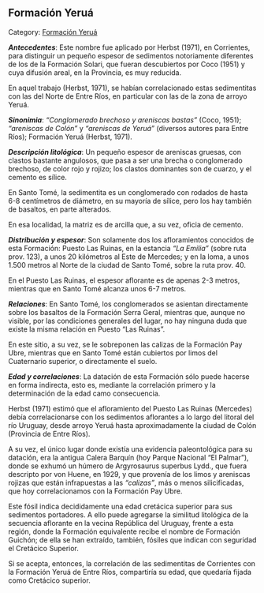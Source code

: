 ## Formación Yeruá

Category: [Formación Yeruá](http://descubrircorrientes.com.ar/2012/index.php/1999-geografia/3-geomorfologia/mapa-litoestratigrafico-de-la-provincia-de-corrientes/suelos-de-corrientes-caracteristicas-y-distribucion/estratigrafia-de-los-suelos-de-corrientes/formacion-yerua)

_**Antecedentes**_: Este nombre fue aplicado por Herbst (1971), en Corrientes, para distinguir un pequeño espesor de sedimentos notoriamente diferentes de los de la Formación Solari, que fueran descubiertos por Coco (1951) y cuya difusión areal, en la Provincia, es muy reducida.

En aquel trabajo (Herbst, 1971), se habían correlacionado estas sedimentitas con las del Norte de Entre Ríos, en particular con las de la zona de arroyo Yeruá.

_**Sinonimia**_: _“Conglomerado brechoso y areniscas bastas”_ (Coco, 1951); _“areniscas de Colón”_ y _“areniscas de Yeruá”_ (diversos autores para Entre Ríos); Formación Yeruá (Herbst, 1971).

_**Descripción litológica**_: Un pequeño espesor de areniscas gruesas, con clastos bastante angulosos, que pasa a ser una brecha o conglomerado brechoso, de color rojo y rojizo; los clastos dominantes son de cuarzo, y el cemento es sílice.

En Santo Tomé, la sedimentita es un conglomerado con rodados de hasta 6-8 centímetros de diámetro, en su mayoría de sílice, pero los hay también de basaltos, en parte alterados.

En esa localidad, la matriz es de arcilla que, a su vez, oficia de cemento.

_**Distribución y espesor**_: Son solamente dos los afloramientos conocidos de esta Formación: Puesto Las Ruinas, en la estancia _“La Emilia”_ (sobre ruta prov. 123), a unos 20 kilómetros al Este de Mercedes; y en la loma, a unos 1.500 metros al Norte de la ciudad de Santo Tomé, sobre la ruta prov. 40.

En el Puesto Las Ruinas, el espesor aflorante es de apenas 2-3 metros, mientras que en Santo Tomé alcanza unos 6-7 metros.

_**Relaciones**_: En Santo Tomé, los conglomerados se asientan directamente sobre los basaltos de la Formación Serra Geral, mientras que, aunque no visible, por las condiciones generales del lugar, no hay ninguna duda que existe la misma relación en Puesto “Las Ruinas”.

En este sitio, a su vez, se le sobreponen las calizas de la Formación Pay Ubre, mientras que en Santo Tomé están cubiertos por limos del Cuaternario superior, o directamente el suelo.

_**Edad y correlaciones**_: La datación de esta Formación sólo puede hacerse en forma indirecta, esto es, mediante la correlación primero y la determinación de la edad camo consecuencia.

Herbst (1971) estimó que el afloramiento del Puesto Las Ruinas (Mercedes) debía correlacionarse con los sedimentos aflorantes a lo largo del litoral del río Uruguay, desde arroyo Yeruá hasta aproximadamente la ciudad de Colón (Provincia de Entre Ríos).

A su vez, el único lugar donde existía una evidencia paleontológica para su datación, era la antigua Calera Barquín (hoy Parque Nacional “El Palmar”), donde se exhumó un húmero de Argyrosaurus superbus Lydd., que fuera descripto por von Huene, en 1929, y que provenía de los limos y areniscas rojizas que están infrapuestas a las _“calizas”_, más o menos silicificadas, que hoy correlacionamos con la Formación Pay Ubre.

Este fósil indica decididamente una edad cretácica superior para sus sedimentos portadores. A ello puede agregarse la similitud litológica de la secuencia aflorante en la vecina República del Uruguay, frente a esta región, donde la Formación equivalente recibe el nombre de Formación Guichón; de ella se han extraído, también, fósiles que indican con seguridad el Cretácico Superior.

Si se acepta, entonces, la correlación de las sedimentitas de Corrientes con la Formación Yeruá de Entre Ríos, compartiría su edad, que quedaría fijada como Cretácico superior.